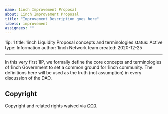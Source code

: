 ```yaml
---
name: 1inch Improvement Proposal
about: 1inch Improvement Proposal
title: "Improvement Description goes here"
labels: improvement
assignees: ""
---
```


1ip: 1
title: 1inch Liquidity Proposal concepts and terminologies
status: Active
type: Information
author: 1inch Network team
created: 2020-12-25

---

In this very first 1IP, we formally define the core concepts and terminologies of 1inch Government to set a common ground for 1inch community. The definitions here will be used as the truth (not assumption) in every discussion of the DAO.

## Copyright

Copyright and related rights waived via [CC0](https://creativecommons.org/publicdomain/zero/1.0/).
